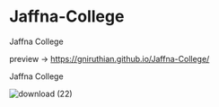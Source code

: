 # Jaffna-College
Jaffna College

preview ->
https://gniruthian.github.io/Jaffna-College/

Jaffna College

![download (22)](https://user-images.githubusercontent.com/88297426/151171391-cf9211cc-f25d-46ab-9ce7-52b35d37e4a9.jpg)
